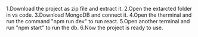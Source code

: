 1.Download the project as zip file and extract it.
2.Open the extarcted folder in vs code.
3.Download MongoDB and connect it.
4.Open the therminal and run the command "npm run dev" to run react.
5.Open another terminal and run "npm start" to run the db.
6.Now the project is ready to use.
